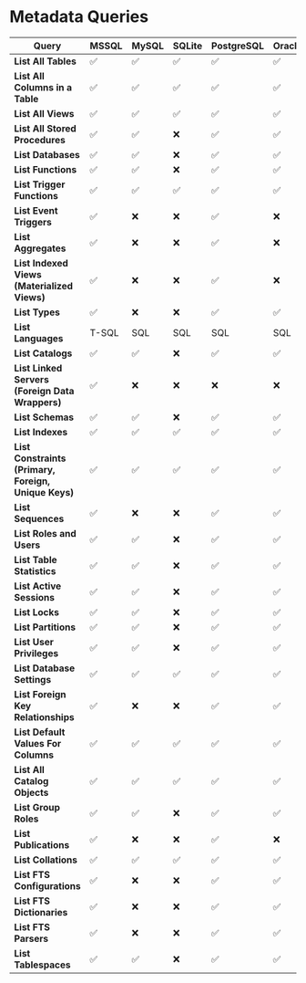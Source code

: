 # Metadata Queries

| **Query** | **MSSQL** | **MySQL** | **SQLite** | **PostgreSQL** | **Oracle** |
|-----------|-----------|-----------|------------|----------------|------------|
| **List All Tables** | ✅ | ✅ | ✅ | ✅ | ✅ |
| **List All Columns in a Table** | ✅ | ✅ | ✅ | ✅ | ✅ |
| **List All Views** | ✅ | ✅ | ✅ | ✅ | ✅ |
| **List All Stored Procedures** | ✅ | ✅ | ❌ | ✅ | ✅ |
| **List Databases** | ✅ | ✅ | ❌ | ✅ | ✅ |
| **List Functions** | ✅ | ✅ | ❌ | ✅ | ✅ |
| **List Trigger Functions** | ✅ | ✅ | ✅ | ✅ | ✅ |
| **List Event Triggers** | ✅ | ❌ | ❌ | ✅ | ❌ |
| **List Aggregates** | ✅ | ❌ | ❌ | ✅ | ❌ |
| **List Indexed Views (Materialized Views)** | ✅ | ❌ | ❌ | ✅ | ❌ |
| **List Types** | ✅ | ❌ | ❌ | ✅ | ✅ |
| **List Languages** | T-SQL | SQL | SQL | SQL | SQL |
| **List Catalogs** | ✅ | ✅ | ❌ | ✅ | ✅ |
| **List Linked Servers (Foreign Data Wrappers)** | ✅ | ❌ | ❌ | ❌ | ❌ |
| **List Schemas** | ✅ | ✅ | ❌ | ✅ | ✅ |
| **List Indexes** | ✅ | ✅ | ✅ | ✅ | ✅ |
| **List Constraints (Primary, Foreign, Unique Keys)** | ✅ | ✅ | ✅ | ✅ | ✅ |
| **List Sequences** | ✅ | ❌ | ❌ | ✅ | ✅ |
| **List Roles and Users** | ✅ | ✅ | ❌ | ✅ | ✅ |
| **List Table Statistics** | ✅ | ✅ | ❌ | ✅ | ✅ |
| **List Active Sessions** | ✅ | ✅ | ❌ | ✅ | ✅ |
| **List Locks** | ✅ | ✅ | ❌ | ✅ | ✅ |
| **List Partitions** | ✅ | ✅ | ❌ | ✅ | ✅ |
| **List User Privileges** | ✅ | ✅ | ❌ | ✅ | ✅ |
| **List Database Settings** | ✅ | ✅ | ✅ | ✅ | ✅ |
| **List Foreign Key Relationships** | ✅ | ❌ | ❌ | ✅ | ✅ |
| **List Default Values For Columns** | ✅ | ✅ | ✅ | ✅ | ✅ |
| **List All Catalog Objects** | ✅ | ✅ | ✅ | ✅ | ✅ |
| **List Group Roles** | ✅ | ✅ | ❌ | ✅ | ✅ |
| **List Publications** | ✅ | ❌ | ❌ | ✅ | ❌ |
| **List Collations** | ✅ | ✅ | ✅ | ✅ | ✅ |
| **List FTS Configurations** | ✅ | ❌ | ❌ | ✅ | ✅ |
| **List FTS Dictionaries** | ✅ | ❌ | ❌ | ✅ | ✅ |
| **List FTS Parsers** | ✅ | ❌ | ❌ | ✅ | ✅ |
| **List Tablespaces** | ✅ | ✅ | ❌ | ✅ | ✅ |
